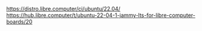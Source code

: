 https://distro.libre.computer/ci/ubuntu/22.04/  
https://hub.libre.computer/t/ubuntu-22-04-1-jammy-lts-for-libre-computer-boards/20  
